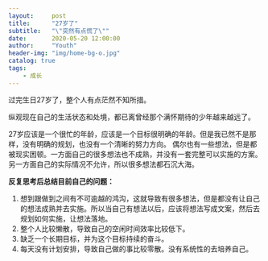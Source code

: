 ```yaml
---
layout:     post
title:      "27岁了"
subtitle:   "\"突然有点慌了\""
date:       2020-05-20 12:00:00
author:     "Youth"
header-img: "img/home-bg-o.jpg"
catalog: true
tags:
    - 成长
---
```


过完生日27岁了，整个人有点茫然不知所措。

纵观现在自己的生活状态和处境，都已离曾经那个满怀期待的少年越来越远了。

27岁应该是一个很忙的年龄，应该是一个目标很明确的年龄。但是我已然不是那样，没有明确的规划，也没有一个清晰的努力方向。
偶尔也有一些想法，但是都被现实困顿。一方面自己的很多想法也不成熟，并没有一套完整可以实施的方案。另一方面自己的实际情况不允许，所以很多想法都石沉大海。

**反复思考后总结目前自己的问题：**

1. 想到跟做到之间有不可逾越的鸿沟，这就导致有很多想法，但是都没有让自己的想法成熟并去实施。所以当自己有想法以后，应该将想法写成文案，然后去规划如何实施，让想法落地。
2. 整个人比较懒散，导致自己的空闲时间效率比较低下。
3. 缺乏一个长期目标，并为这个目标持续的奋斗。
4. 每天没有计划安排，导致自己做的事比较零散。没有系统性的去培养自己。